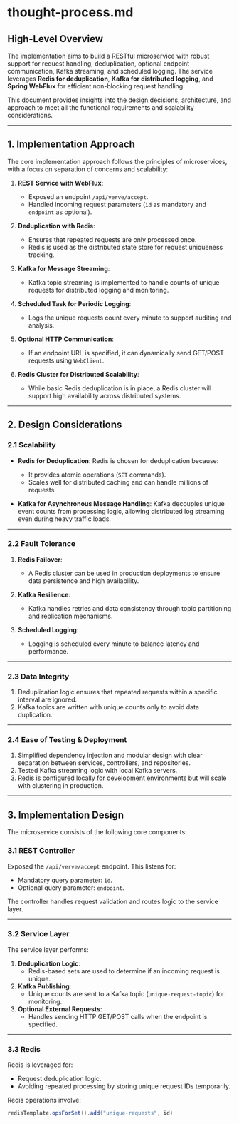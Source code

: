 # thought-process.md

## **High-Level Overview**

The implementation aims to build a RESTful microservice with robust support for request handling, deduplication, optional endpoint communication, Kafka streaming, and scheduled logging. The service leverages **Redis for deduplication**, **Kafka for distributed logging**, and **Spring WebFlux** for efficient non-blocking request handling.

This document provides insights into the design decisions, architecture, and approach to meet all the functional requirements and scalability considerations.

---

## **1. Implementation Approach**

The core implementation approach follows the principles of microservices, with a focus on separation of concerns and scalability:

1. **REST Service with WebFlux**:
    - Exposed an endpoint `/api/verve/accept`.
    - Handled incoming request parameters (`id` as mandatory and `endpoint` as optional).

2. **Deduplication with Redis**:
    - Ensures that repeated requests are only processed once.
    - Redis is used as the distributed state store for request uniqueness tracking.

3. **Kafka for Message Streaming**:
    - Kafka topic streaming is implemented to handle counts of unique requests for distributed logging and monitoring.

4. **Scheduled Task for Periodic Logging**:
    - Logs the unique requests count every minute to support auditing and analysis.

5. **Optional HTTP Communication**:
    - If an endpoint URL is specified, it can dynamically send GET/POST requests using `WebClient`.

6. **Redis Cluster for Distributed Scalability**:
    - While basic Redis deduplication is in place, a Redis cluster will support high availability across distributed systems.

---

## **2. Design Considerations**

### **2.1 Scalability**
- **Redis for Deduplication**:
  Redis is chosen for deduplication because:
    - It provides atomic operations (`SET` commands).
    - Scales well for distributed caching and can handle millions of requests.

- **Kafka for Asynchronous Message Handling**:
  Kafka decouples unique event counts from processing logic, allowing distributed log streaming even during heavy traffic loads.

---

### **2.2 Fault Tolerance**
1. **Redis Failover**:
    - A Redis cluster can be used in production deployments to ensure data persistence and high availability.

2. **Kafka Resilience**:
    - Kafka handles retries and data consistency through topic partitioning and replication mechanisms.

3. **Scheduled Logging**:
    - Logging is scheduled every minute to balance latency and performance.

---

### **2.3 Data Integrity**
1. Deduplication logic ensures that repeated requests within a specific interval are ignored.
2. Kafka topics are written with unique counts only to avoid data duplication.

---

### **2.4 Ease of Testing & Deployment**
1. Simplified dependency injection and modular design with clear separation between services, controllers, and repositories.
2. Tested Kafka streaming logic with local Kafka servers.
3. Redis is configured locally for development environments but will scale with clustering in production.

---

## **3. Implementation Design**

The microservice consists of the following core components:

### **3.1 REST Controller**

Exposed the `/api/verve/accept` endpoint. This listens for:
- Mandatory query parameter: `id`.
- Optional query parameter: `endpoint`.

The controller handles request validation and routes logic to the service layer.

---

### **3.2 Service Layer**

The service layer performs:
1. **Deduplication Logic**:
    - Redis-based sets are used to determine if an incoming request is unique.
2. **Kafka Publishing**:
    - Unique counts are sent to a Kafka topic (`unique-request-topic`) for monitoring.
3. **Optional External Requests**:
    - Handles sending HTTP GET/POST calls when the endpoint is specified.

---

### **3.3 Redis**

Redis is leveraged for:
- Request deduplication logic.
- Avoiding repeated processing by storing unique request IDs temporarily.

Redis operations involve:
```java
redisTemplate.opsForSet().add("unique-requests", id)
